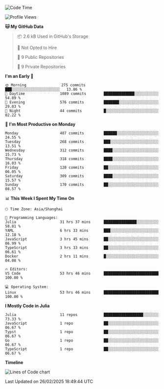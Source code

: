 <!--START_SECTION:waka-->
![Code Time](http://img.shields.io/badge/Code%20Time-242%20hrs%209%20mins-blue)

![Profile Views](http://img.shields.io/badge/Profile%20Views-46-blue)

**🐱 My GitHub Data** 

> 📦 2.6 kB Used in GitHub's Storage 
 > 
> 🚫 Not Opted to Hire
 > 
> 📜 9 Public Repositories 
 > 
> 🔑 9 Private Repositories 
 > 
**I'm an Early 🐤** 

```text
🌞 Morning                275 commits         ███░░░░░░░░░░░░░░░░░░░░░░   13.86 % 
🌆 Daytime                1089 commits        ██████████████░░░░░░░░░░░   54.89 % 
🌃 Evening                576 commits         ███████░░░░░░░░░░░░░░░░░░   29.03 % 
🌙 Night                  44 commits          █░░░░░░░░░░░░░░░░░░░░░░░░   02.22 % 
```
📅 **I'm Most Productive on Monday** 

```text
Monday                   487 commits         ██████░░░░░░░░░░░░░░░░░░░   24.55 % 
Tuesday                  268 commits         ███░░░░░░░░░░░░░░░░░░░░░░   13.51 % 
Wednesday                312 commits         ████░░░░░░░░░░░░░░░░░░░░░   15.73 % 
Thursday                 318 commits         ████░░░░░░░░░░░░░░░░░░░░░   16.03 % 
Friday                   120 commits         ██░░░░░░░░░░░░░░░░░░░░░░░   06.05 % 
Saturday                 309 commits         ████░░░░░░░░░░░░░░░░░░░░░   15.57 % 
Sunday                   170 commits         ██░░░░░░░░░░░░░░░░░░░░░░░   08.57 % 
```


📊 **This Week I Spent My Time On** 

```text
🕑︎ Time Zone: Asia/Shanghai

💬 Programming Languages: 
Julia                    31 hrs 37 mins      ███████████████░░░░░░░░░░   58.81 % 
YAML                     6 hrs 33 mins       ███░░░░░░░░░░░░░░░░░░░░░░   12.18 % 
JavaScript               3 hrs 45 mins       ██░░░░░░░░░░░░░░░░░░░░░░░   06.99 % 
TypeScript               3 hrs 33 mins       ██░░░░░░░░░░░░░░░░░░░░░░░   06.61 % 
Docker                   2 hrs 11 mins       █░░░░░░░░░░░░░░░░░░░░░░░░   04.08 % 

🔥 Editors: 
VS Code                  53 hrs 46 mins      █████████████████████████   100.00 % 

💻 Operating System: 
Linux                    53 hrs 46 mins      █████████████████████████   100.00 % 
```

**I Mostly Code in Julia** 

```text
Julia                    11 repos            ██████████████████░░░░░░░   73.33 % 
JavaScript               1 repo              ██░░░░░░░░░░░░░░░░░░░░░░░   06.67 % 
Typst                    1 repo              ██░░░░░░░░░░░░░░░░░░░░░░░   06.67 % 
Go                       1 repo              ██░░░░░░░░░░░░░░░░░░░░░░░   06.67 % 
TypeScript               1 repo              ██░░░░░░░░░░░░░░░░░░░░░░░   06.67 % 
```



**Timeline**

![Lines of Code chart](https://raw.githubusercontent.com/dhtantoy/dhtantoy/main/assets/bar_graph.png)


 Last Updated on 26/02/2025 18:49:44 UTC
<!--END_SECTION:waka-->



<!--
**dhtantoy/dhtantoy** is a ✨ _special_ ✨ repository because its `README.md` (this file) appears on your GitHub profile.

Here are some ideas to get you started:

- 🔭 I’m currently working on ...
- 🌱 I’m currently learning ...
- 👯 I’m looking to collaborate on ...
- 🤔 I’m looking for help with ...
- 💬 Ask me about ...
- 📫 How to reach me: ...
- 😄 Pronouns: ...
- ⚡ Fun fact: ...
-->
